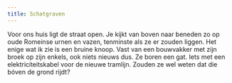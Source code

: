 ```yaml
---
title: Schatgraven
---
```

Voor ons huis ligt de straat open. Je kijkt van boven naar beneden zo op oude Romeinse urnen en vazen, tenminste als ze er zouden liggen. Het enige wat ik zie is een bruine knoop. Vast van een bouwvakker met zijn broek op zijn enkels, ook niets nieuws dus. Ze boren een gat. Iets met een elektriciteitskabel voor de nieuwe tramlijn. Zouden ze wel weten dat die bóven de grond rijdt?
